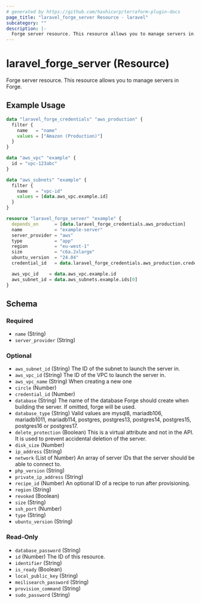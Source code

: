 ```yaml
---
# generated by https://github.com/hashicorp/terraform-plugin-docs
page_title: "laravel_forge_server Resource - laravel"
subcategory: ""
description: |-
  Forge server resource. This resource allows you to manage servers in Forge.
---
```


# laravel_forge_server (Resource)

Forge server resource. This resource allows you to manage servers in Forge.

## Example Usage

```terraform
data "laravel_forge_credentials" "aws_production" {
  filter {
    name   = "name"
    values = ["Amazon (Production)"]
  }
}

data "aws_vpc" "example" {
  id = "vpc-123abc"
}

data "aws_subnets" "example" {
  filter {
    name   = "vpc-id"
    values = [data.aws_vpc.example.id]
  }
}

resource "laravel_forge_server" "example" {
  depends_on      = [data.laravel_forge_credentials.aws_production]
  name            = "example-server"
  server_provider = "aws"
  type            = "app"
  region          = "eu-west-1"
  size            = "c6a.2xlarge"
  ubuntu_version  = "24.04"
  credential_id   = data.laravel_forge_credentials.aws_production.credentials[0].id

  aws_vpc_id    = data.aws_vpc.example.id
  aws_subnet_id = data.aws_subnets.example.ids[0]
}
```

<!-- schema generated by tfplugindocs -->
## Schema

### Required

- `name` (String)
- `server_provider` (String)

### Optional

- `aws_subnet_id` (String) The ID of the subnet to launch the server in.
- `aws_vpc_id` (String) The ID of the VPC to launch the server in.
- `aws_vpc_name` (String) When creating a new one
- `circle` (Number)
- `credential_id` (Number)
- `database` (String) The name of the database Forge should create when building the server. If omitted, forge will be used.
- `database_type` (String) Valid values are mysql8, mariadb106, mariadb1011, mariadb114, postgres, postgres13, postgres14, postgres15, postgres16 or postgres17.
- `delete_protection` (Boolean) This is a virtual attribute and not in the API. It is used to prevent accidental deletion of the server.
- `disk_size` (Number)
- `ip_address` (String)
- `network` (List of Number) An array of server IDs that the server should be able to connect to.
- `php_version` (String)
- `private_ip_address` (String)
- `recipe_id` (Number) An optional ID of a recipe to run after provisioning.
- `region` (String)
- `revoked` (Boolean)
- `size` (String)
- `ssh_port` (Number)
- `type` (String)
- `ubuntu_version` (String)

### Read-Only

- `database_password` (String)
- `id` (Number) The ID of this resource.
- `identifier` (String)
- `is_ready` (Boolean)
- `local_public_key` (String)
- `meilisearch_password` (String)
- `provision_command` (String)
- `sudo_password` (String)
